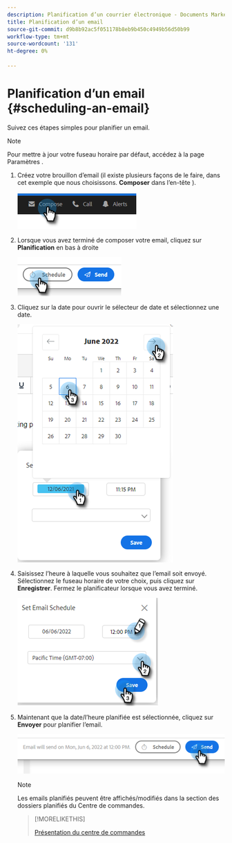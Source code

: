 ```yaml
---
description: Planification d’un courrier électronique - Documents Marketo - Documentation du produit
title: Planification d’un email
source-git-commit: d9b8b92ac5f051178b8eb9b450c4949b56d50b99
workflow-type: tm+mt
source-wordcount: '131'
ht-degree: 0%

---
```


# Planification d’un email {#scheduling-an-email}

Suivez ces étapes simples pour planifier un email.

>[!NOTE]
>
>Pour mettre à jour votre fuseau horaire par défaut, accédez à la page Paramètres .

1. Créez votre brouillon d’email (il existe plusieurs façons de le faire, dans cet exemple que nous choisissons. **Composer** dans l’en-tête ).

   ![](assets/scheduling-an-email-1.png)

1. Lorsque vous avez terminé de composer votre email, cliquez sur **Planification** en bas à droite

   ![](assets/scheduling-an-email-2.png)

1. Cliquez sur la date pour ouvrir le sélecteur de date et sélectionnez une date.

   ![](assets/scheduling-an-email-3.png)

1. Saisissez l’heure à laquelle vous souhaitez que l’email soit envoyé. Sélectionnez le fuseau horaire de votre choix, puis cliquez sur **Enregistrer**. Fermez le planificateur lorsque vous avez terminé.

   ![](assets/scheduling-an-email-4.png)

1. Maintenant que la date/l’heure planifiée est sélectionnée, cliquez sur **Envoyer** pour planifier l’email.

   ![](assets/scheduling-an-email-5.png)

   >[!NOTE]
   >
   >Les emails planifiés peuvent être affichés/modifiés dans la section des dossiers planifiés du Centre de commandes.

   >[!MORELIKETHIS]
   >
   >[Présentation du centre de commandes](/help/marketo/product-docs/marketo-sales-insight/actions/email/command-center/command-center-overview.md)
